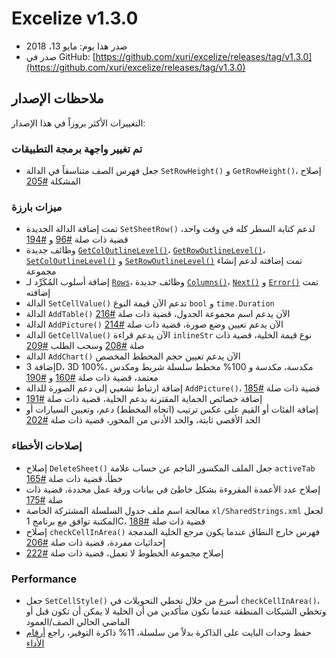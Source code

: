 # Excelize v1.3.0

* صدر هذا يوم: مايو 13، 2018
* صدر في GitHub: [https://github.com/xuri/excelize/releases/tag/v1.3.0](https://github.com/xuri/excelize/releases/tag/v1.3.0)

## ملاحظات الإصدار

التغييرات الأكثر بروزاً في هذا الإصدار:

### تم تغيير واجهة برمجة التطبيقات

* جعل فهرس الصف متناسقاً في الدالة `SetRowHeight()` و `GetRowHeight()`، إصلاح المشكلة [#205](https://github.com/xuri/excelize/issues/205)

### ميزات بارزة

* تمت إضافة الدالة الجديدة `SetSheetRow()` لدعم كتابة السطر كله في وقت واحد، قضية ذات صلة [#96](https://github.com/xuri/excelize/issues/96) و [#194](https://github.com/xuri/excelize/issues/194)
* وظائف جديدة [`GetColOutlineLevel()`](https://pkg.go.dev/github.com/360EntSecGroup-Skylar/excelize@v1.3.0#File.GetColOutlineLevel)، [`GetRowOutlineLevel()`](https://pkg.go.dev/github.com/360EntSecGroup-Skylar/excelize@v1.3.0#File.GetRowOutlineLevel)، [`SetColOutlineLevel()`](https://pkg.go.dev/github.com/360EntSecGroup-Skylar/excelize@v1.3.0#File.SetColOutlineLevel) و [`SetRowOutlineLevel()`](https://pkg.go.dev/github.com/360EntSecGroup-Skylar/excelize@v1.3.0#File.SetRowOutlineLevel) تمت إضافته لدعم إنشاء مجموعة
* إضافة أسلوب المُكَرِّد لـ [`Rows`](https://pkg.go.dev/github.com/360EntSecGroup-Skylar/excelize@v1.3.0#Rows)، وظائف جديدة [`Columns()`](https://pkg.go.dev/github.com/360EntSecGroup-Skylar/excelize@v1.3.0#Rows.Columns)، [`Next()`](https://pkg.go.dev/github.com/360EntSecGroup-Skylar/excelize@v1.3.0#Rows.Next) و [`Error()`](https://pkg.go.dev/github.com/360EntSecGroup-Skylar/excelize@v1.3.0#Rows.Error) تمت إضافته
* الدالة `SetCellValue()` تدعم الآن قيمة النوع `bool` و `time.Duration`
* الدالة `AddTable()` الآن يدعم اسم مجموعة الجدول، قضية ذات صلة [#216](https://github.com/xuri/excelize/issues/216)
* الدالة `AddPicture()` الآن يدعم تعيين وضع صورة، قضية ذات صلة [#214](https://github.com/xuri/excelize/issues/214)
* الدالة `GetCellValue()` الآن يدعم قراءة `inlineStr` نوع قيمة الخلية، قضية ذات صلة [#208](https://github.com/xuri/excelize/issues/208) وسحب الطلب [#209](https://github.com/xuri/excelize/issues/209)
* الدالة `AddChart()` الآن يدعم تعيين حجم المخطط المخصص
* إضافة 3D، 3D 100%، مكدسة، مكدسة و 100% مخطط سلسلة شريط ومكدس معتمد، قضية ذات صلة [#160](https://github.com/xuri/excelize/issues/160) و [#190](https://github.com/xuri/excelize/issues/190)
* إضافة ارتباط تشعبي إلى دعم الصورة للدالة `AddPicture()`، قضية ذات صلة [#185](https://github.com/xuri/excelize/issues/185)
* إضافة خصائص الحماية المقترنة بدعم الخلية، قضية ذات صلة [#191](https://github.com/xuri/excelize/issues/191)
* إضافة الفئات أو القيم على عكس ترتيب (اتجاه المخطط) دعم، وتعيين السيارات أو الحد الأقصى ثابتة، والحد الأدنى من المحور، قضية ذات صلة [#202](https://github.com/xuri/excelize/issues/202)

### إصلاحات الأخطاء

* إصلاح `DeleteSheet()` جعل الملف المكسور الناجم عن حساب علامة `activeTab` خطأ، قضية ذات صلة [#165](https://github.com/xuri/excelize/issues/165)
* إصلاح عدد الأعمدة المقروءة بشكل خاطئ في بيانات ورقة عمل محددة، قضية ذات صلة [#175](https://github.com/xuri/excelize/issues/175)
* معالجة اسم ملف جدول السلسلة المشتركة الخاصة `xl/SharedStrings.xml` لجعل المكتبة توافق مع برنامج 1C، قضية ذات صلة [#188](https://github.com/xuri/excelize/issues/188)
* إصلاح `checkCellInArea()` فهرس خارج النطاق عندما يكون مرجع الخلية المدمجة إحداثيات مفردة، قضية ذات صلة [#206](https://github.com/xuri/excelize/issues/206)
* إصلاح مجموعة الخطوط لا تعمل، قضية ذات صلة [#222](https://github.com/xuri/excelize/issues/222)

### Performance

* جعل `SetCellStyle()` أسرع من خلال تخطي التحويلات في `checkCellInArea()`، وتخطي الشيكات المنطقة عندما نكون متأكدين من أن الخلية لا يمكن أن تكون قبل أو الماضي الحالي الصف/العمود
* حفظ وحدات البايت على الذاكرة بدلاً من سلسلة، 11% ذاكرة التوفير، راجع [أرقام الأداء](https://github.com/xuri/excelize/wiki#performance-figures)
